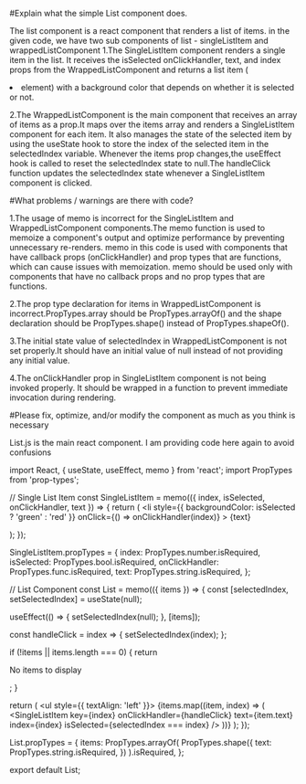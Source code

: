 #Explain what the simple List component does.

The list component is a react component that renders a list of items.
in the given code, we have two sub components of list - singleListItem and wrappedListComponent
1.The SingleListItem component renders a single item in the list. It receives the isSelected onClickHandler, text, and index props from the WrappedListComponent and returns a list item (<li> element) with a background color that depends on whether it is selected or not.
 
2.The WrappedListComponent is the main component that receives an array of items as a prop.It maps over the items array and renders a SingleListItem component for each item. It also manages the state of the selected item by using the useState hook to store the index of the selected item in the selectedIndex variable. Whenever the items prop changes,the useEffect hook is called to reset the selectedIndex state to null.The handleClick function updates the selectedIndex state whenever a SingleListItem component is clicked.


#What problems / warnings are there with code?

1.The usage of memo is incorrect for the SingleListItem and WrappedListComponent components.The memo function is used to memoize a component's output and optimize performance by preventing unnecessary re-renders. memo in this code is used with components that have callback props (onClickHandler) and prop types that are functions, which can cause issues with memoization. memo should be used only with components that have no callback props and no prop types that are functions.

2.The prop type declaration for items in WrappedListComponent is incorrect.PropTypes.array should be PropTypes.arrayOf() and the shape declaration should be PropTypes.shape() instead of PropTypes.shapeOf().

3.The initial state value of selectedIndex in WrappedListComponent is not set properly.It should have an initial value of null instead of not providing any initial value.

4.The onClickHandler prop in SingleListItem component is not being invoked properly. It should be wrapped in a function to prevent immediate invocation during rendering.


 #Please fix, optimize, and/or modify the component as much as you think is necessary
 
 List.js is the main react component.
 I am providing code here again to avoid confusions

 
 import React, { useState, useEffect, memo } from 'react';
import PropTypes from 'prop-types';

// Single List Item
const SingleListItem = memo(({ index, isSelected, onClickHandler, text }) => {
  return (
    <li
      style={{ backgroundColor: isSelected ? 'green' : 'red' }}
      onClick={() => onClickHandler(index)}
    >
      {text}
    </li>
  );
});

SingleListItem.propTypes = {
  index: PropTypes.number.isRequired,
  isSelected: PropTypes.bool.isRequired,
  onClickHandler: PropTypes.func.isRequired,
  text: PropTypes.string.isRequired,
};

// List Component
const List = memo(({ items }) => {
  const [selectedIndex, setSelectedIndex] = useState(null);

  useEffect(() => {
    setSelectedIndex(null);
  }, [items]);

  const handleClick = index => {
    setSelectedIndex(index);
  };

  if (!items || items.length === 0) {
    return <p>No items to display</p>;
  }

  return (
    <ul style={{ textAlign: 'left' }}>
      {items.map((item, index) => (
        <SingleListItem
          key={index}
          onClickHandler={handleClick}
          text={item.text}
          index={index}
          isSelected={selectedIndex === index}
        />
      ))}
    </ul>
  );
});

List.propTypes = {
  items: PropTypes.arrayOf(
    PropTypes.shape({
      text: PropTypes.string.isRequired,
    })
  ).isRequired,
};

export default List;
